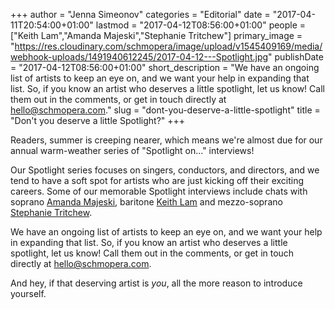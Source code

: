 +++
author = "Jenna Simeonov"
categories = "Editorial"
date = "2017-04-11T20:54:00+01:00"
lastmod = "2017-04-12T08:56:00+01:00"
people = ["Keith Lam","Amanda Majeski","Stephanie Tritchew"]
primary_image = "https://res.cloudinary.com/schmopera/image/upload/v1545409169/media/webhook-uploads/1491940612245/2017-04-12---Spotlight.jpg"
publishDate = "2017-04-12T08:56:00+01:00"
short_description = "We have an ongoing list of artists to keep an eye on, and we want your help in expanding that list. So, if you know an artist who deserves a little spotlight, let us know! Call them out in the comments, or get in touch directly at hello@schmopera.com."
slug = "dont-you-deserve-a-little-spotlight"
title = "Don&#039;t you deserve a little Spotlight?"
+++

Readers, summer is creeping nearer, which means we're almost due for our annual warm-weather series of "Spotlight on..." interviews!

Our Spotlight series focuses on singers, conductors, and directors, and we tend to have a soft spot for artists who are just kicking off their exciting careers. Some of our memorable Spotlight interviews include chats with soprano [Amanda Majeski](/spotlight-on-amanda-majeski/), baritone [Keith Lam](/spotlight-on-keith-lam/) and mezzo-soprano [Stephanie Tritchew](/spotlight-on-stephanie-tritchew/).

We have an ongoing list of artists to keep an eye on, and we want your help in expanding that list. So, if you know an artist who deserves a little spotlight, let us know! Call them out in the comments, or get in touch directly at [hello@schmopera.com](mailto:hello@schmopera.com). 

And hey, if that deserving artist is *you*, all the more reason to introduce yourself.




